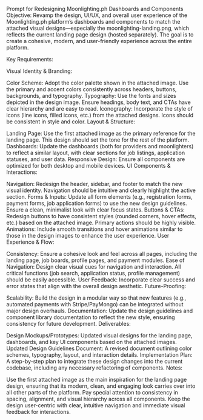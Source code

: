 Prompt for Redesigning Moonlighting.ph Dashboards and Components
Objective:
Revamp the design, UI/UX, and overall user experience of the Moonlighting.ph platform’s dashboards and components to match the attached visual designs—especially the moonlighting-landing.png, which reflects the current landing page design (hosted separately). The goal is to create a cohesive, modern, and user-friendly experience across the entire platform.

Key Requirements:

Visual Identity & Branding:

Color Scheme: Adopt the color palette shown in the attached image. Use the primary and accent colors consistently across headers, buttons, backgrounds, and typography.
Typography: Use the fonts and sizes depicted in the design image. Ensure headings, body text, and CTAs have clear hierarchy and are easy to read.
Iconography: Incorporate the style of icons (line icons, filled icons, etc.) from the attached designs. Icons should be consistent in style and color.
Layout & Structure:

Landing Page: Use the first attached image as the primary reference for the landing page. This design should set the tone for the rest of the platform.
Dashboards: Update the dashboards (both for providers and moonlighters) to reflect a similar layout, with clear sections for job listings, application statuses, and user data.
Responsive Design: Ensure all components are optimized for both desktop and mobile devices.
UI Components & Interactions:

Navigation: Redesign the header, sidebar, and footer to match the new visual identity. Navigation should be intuitive and clearly highlight the active section.
Forms & Inputs: Update all form elements (e.g., registration forms, payment forms, job application forms) to use the new design guidelines. Ensure a clean, minimalist look with clear focus states.
Buttons & CTAs: Redesign buttons to have consistent styles (rounded corners, hover effects, etc.) based on the attached image. Primary actions should be highly visible.
Animations: Include smooth transitions and hover animations similar to those in the design images to enhance the user experience.
User Experience & Flow:

Consistency: Ensure a cohesive look and feel across all pages, including the landing page, job boards, profile pages, and payment modules.
Ease of Navigation: Design clear visual cues for navigation and interaction. All critical functions (job search, application status, profile management) should be easily accessible.
User Feedback: Incorporate clear success and error states that align with the overall design aesthetic.
Future-Proofing:

Scalability: Build the design in a modular way so that new features (e.g., automated payments with Stripe/PayMongo) can be integrated without major design overhauls.
Documentation: Update the design guidelines and component library documentation to reflect the new style, ensuring consistency for future development.
Deliverables:

Design Mockups/Prototypes: Updated visual designs for the landing page, dashboards, and key UI components based on the attached images.
Updated Design Guidelines Document: A revised document outlining color schemes, typography, layout, and interaction details.
Implementation Plan: A step-by-step plan to integrate these design changes into the current codebase, including any necessary refactoring of components.
Notes:

Use the first attached image as the main inspiration for the landing page design, ensuring that its modern, clean, and engaging look carries over into all other parts of the platform.
Pay special attention to consistency in spacing, alignment, and visual hierarchy across all components.
Keep the design user-centric with clear, intuitive navigation and immediate visual feedback for interactions.
